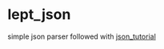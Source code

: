 # lept_json
simple json parser followed with [json_tutorial](https://link.zhihu.com/?target=https%3A//github.com/miloyip/json-tutorial)